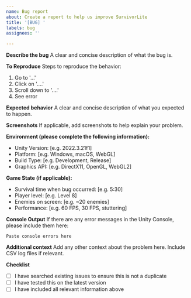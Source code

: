```yaml
---
name: Bug report
about: Create a report to help us improve SurvivorLite
title: '[BUG] '
labels: bug
assignees: ''

---
```


**Describe the bug**
A clear and concise description of what the bug is.

**To Reproduce**
Steps to reproduce the behavior:
1. Go to '...'
2. Click on '....'
3. Scroll down to '....'
4. See error

**Expected behavior**
A clear and concise description of what you expected to happen.

**Screenshots**
If applicable, add screenshots to help explain your problem.

**Environment (please complete the following information):**
 - Unity Version: [e.g. 2022.3.21f1]
 - Platform: [e.g. Windows, macOS, WebGL]
 - Build Type: [e.g. Development, Release]
 - Graphics API: [e.g. DirectX11, OpenGL, WebGL2]

**Game State (if applicable):**
 - Survival time when bug occurred: [e.g. 5:30]
 - Player level: [e.g. Level 8]
 - Enemies on screen: [e.g. ~20 enemies]
 - Performance: [e.g. 60 FPS, 30 FPS, stuttering]

**Console Output**
If there are any error messages in the Unity Console, please include them here:
```
Paste console errors here
```

**Additional context**
Add any other context about the problem here. Include CSV log files if relevant.

**Checklist**
- [ ] I have searched existing issues to ensure this is not a duplicate
- [ ] I have tested this on the latest version
- [ ] I have included all relevant information above